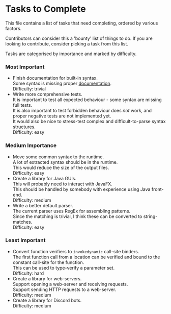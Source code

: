 # Tasks to Complete

This file contains a list of tasks that need completing, ordered by various factors.

Contributors can consider this a 'bounty' list of things to do. If you are looking to contribute, consider picking a
task from this list.

Tasks are categorised by importance and marked by difficulty.

### Most Important

- Finish documentation for built-in syntax. \
  Some syntax is missing proper [documentation](https://moderocky.gitbook.io/byteskript/). \
  Difficulty: trivial
- Write more comprehensive tests. \
  It is important to test all expected behaviour - some syntax are missing full tests. \
  It is also important to test forbidden behaviour does *not* work, and proper negative tests are not implemented yet. \
  It would also be nice to stress-test complex and difficult-to-parse syntax structures. \
  Difficulty: easy

### Medium Importance

- Move some common syntax to the runtime. \
  A lot of extracted syntax should be in the runtime. \
  This would reduce the size of the output files. \
  Difficulty: easy
- Create a library for Java GUIs. \
  This will probably need to interact with JavaFX. \
  This should be handled by somebody with experience using Java front-end. \
  Difficulty: medium
- Write a better default parser. \
  The current parser uses RegEx for assembling patterns. \
  Since the matching is trivial, I think these can be converted to string-matches. \
  Difficulty: easy

### Least Important

- Convert function verifiers to `invokedynamic` call-site binders. \
  The first function call from a location can be verified  and bound to the constant call-site for the function. \
  This can be used to type-verify a parameter set. \
  Difficulty: hard
- Create a library for web-servers. \
  Support opening a web-server and receiving requests. \
  Support sending HTTP requests to a web-server. \
  Difficulty: medium
- Create a library for Discord bots. \
  Difficulty: medium
